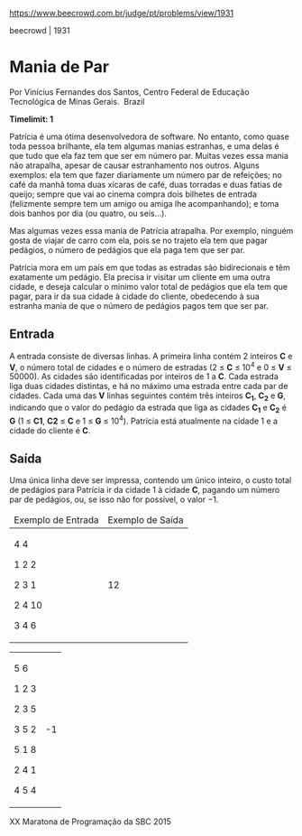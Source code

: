 https://www.beecrowd.com.br/judge/pt/problems/view/1931

<body>
<div class="header">
<span>beecrowd | 1931</span>
<h1>Mania de Par</h1>
<div>
<p>Por Vinícius Fernandes dos Santos, Centro Federal de Educação Tecnológica de Minas Gerais. <img alt="" src="https://resources.beecrowd.com.br/gallery/images/flags/br.gif"> Brazil</p>
</div>
<strong>Timelimit: 1</strong>
</div>
<div class="problem">
<div class="description">
<p>Patrícia é uma ótima desenvolvedora de software. No entanto, como quase toda pessoa brilhante, ela tem algumas manias estranhas, e uma delas é que tudo que ela faz tem que ser em número par.
Muitas vezes essa mania não atrapalha, apesar de causar estranhamento nos outros. Alguns exemplos:
ela tem que fazer diariamente um número par de refeições; no café da manhã toma duas xícaras de	café, duas torradas e duas fatias de queijo; sempre que vai ao cinema compra dois bilhetes de entrada
(felizmente sempre tem um amigo ou amiga lhe acompanhando); e toma dois banhos por dia (ou quatro, ou seis...).</p>
<p>Mas algumas vezes essa mania de Patrícia atrapalha. Por exemplo, ninguém gosta de viajar de carro com ela, pois se no trajeto ela tem que pagar pedágios, o número de pedágios que ela paga tem que ser par.</p>
<p>Patrícia mora em um país em que todas as estradas são bidirecionais e têm exatamente um pedágio. Ela precisa ir visitar um cliente em uma outra cidade, e deseja calcular o mínimo valor total de pedágios que ela tem que pagar, para ir da sua cidade à cidade do cliente, obedecendo à sua estranha mania de que o número de pedágios pagos tem que ser par.</p>
</div>
<h2>Entrada</h2>
<div class="input">
<p>A entrada consiste de diversas linhas. A primeira linha contém 2 inteiros <strong>C</strong> e <strong>V</strong>, o número total de cidades e o número de estradas (2 ≤ <strong>C</strong> ≤ 10<sup>4</sup> e 0 ≤ <strong>V</strong> ≤ 50000). As cidades são identificadas por inteiros de 1 a <strong>C</strong>. Cada estrada liga duas cidades distintas, e há no máximo uma estrada entre cada par de cidades. Cada uma das <strong>V</strong> linhas seguintes contém três inteiros <strong>C<sub>1</sub></strong>, <strong>C<sub>2</sub></strong> e <strong>G</strong>, indicando que o valor do pedágio da estrada que liga as cidades <strong>C<sub>1</sub></strong> e <strong>C<sub>2</sub></strong> é <strong>G</strong> (1 ≤ <strong>C1</strong>, <strong>C2</strong> ≤ <strong>C</strong> e 1 ≤ <strong>G</strong> ≤ 10<sup>4</sup>). Patrícia está atualmente na cidade 1 e a cidade do cliente é <strong>C</strong>.</p>
</div>
<h2>Saída</h2>
<div class="output">
<p>Uma única linha deve ser impressa, contendo um único inteiro, o custo total de pedágios para Patrícia ir da cidade 1 à cidade <strong>C</strong>, pagando um número par de pedágios, ou, se isso não for possível, o valor −1.</p>
</div>
<div class="both"></div>
<table>
<thead>
<tr>
<td>Exemplo de Entrada</td>
<td>Exemplo de Saída</td>
</tr>
</thead>
<tbody>
<tr>
<td class="division">
<p>4 4</p>
<p>1 2 2</p>
<p>2 3 1</p>
<p>2 4 10</p>
<p>3 4 6</p>
</td>
<td>
 <p>12</p>
</td>
</tr>
</tbody>
</table>
<table>
<thead>
<tr>
</tr>
</thead>
<tbody>
<tr>
<td class="division">
<p>5 6</p>
<p>1 2 3</p>
<p>2 3 5</p>
<p>3 5 2</p>
<p>5 1 8</p>
<p>2 4 1</p>
<p>4 5 4</p>
</td>
<td>
<p>-1</p>
</td>
</tr>
</tbody>
</table>
<div class="both"></div>
<p class="footer">
XX Maratona de Programação da SBC 2015
</p>
</div>
</body>
